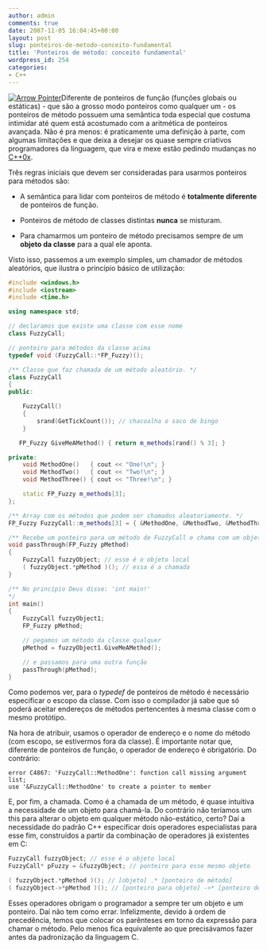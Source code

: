 ```yaml
---
author: admin
comments: true
date: 2007-11-05 16:04:45+00:00
layout: post
slug: ponteiros-de-metodo-conceito-fundamental
title: 'Ponteiros de método: conceito fundamental'
wordpress_id: 254
categories:
- C++
---
```


[![Arrow Pointer](../public/uploads/arrow-pointer.jpg)](../public/uploads/arrow-pointer.jpg)Diferente de ponteiros de função (funções globais ou estáticas) - que são a grosso modo ponteiros como qualquer um - os ponteiros de método possuem uma semântica toda especial que costuma intimidar até quem está acostumado com a aritmética de ponteiros avançada. Não é pra menos: é praticamente uma definição à parte, com algumas limitações e que deixa a desejar os quase sempre criativos programadores da linguagem, que vira e mexe estão pedindo mudanças no [C++0x](http://www.artima.com/cppsource/cpp0x.html).

Três regras iniciais que devem ser consideradas para usarmos ponteiros para métodos são:




    
  * A semântica para lidar com ponteiros de método é **totalmente diferente** de ponteiros de função.

    
  * Ponteiros de método de classes distintas **nunca** se misturam.

    
  * Para chamarmos um ponteiro de método precisamos sempre de um **objeto da classe** para a qual ele aponta.





Visto isso, passemos a um exemplo simples, um chamador de métodos aleatórios, que ilustra o princípio básico de utilização:

```cpp
#include <windows.h>
#include <iostream>
#include <time.h>

using namespace std;

// declaramos que existe uma classe com esse nome
class FuzzyCall;

// ponteiro para métodos da classe acima
typedef void (FuzzyCall::*FP_Fuzzy)();

/** Classe que faz chamada de um método aleatório. */
class FuzzyCall
{
public:

	FuzzyCall()
	{
		srand(GetTickCount()); // chacoalha o saco de bingo
	}

   FP_Fuzzy GiveMeAMethod() { return m_methods[rand() % 3]; }

private:
	void MethodOne()   { cout << "One!\n"; }
	void MethodTwo()   { cout << "Two!\n"; }
	void MethodThree() { cout << "Three!\n"; }

	static FP_Fuzzy m_methods[3];
};

/** Array com os métodos que podem ser chamados aleatoriamente. */
FP_Fuzzy FuzzyCall::m_methods[3] = { &MethodOne, &MethodTwo, &MethodThree };

/** Recebe um ponteiro para um método de FuzzyCall e chama com um objeto local. */
void passThrough(FP_Fuzzy pMethod)
{
	FuzzyCall fuzzyObject; // esse é o objeto local
	( fuzzyObject.*pMethod )(); // essa é a chamada
}

/** No princípio Deus disse: 'int main!'
*/
int main()
{
	FuzzyCall fuzzyObject1;
	FP_Fuzzy pMethod;

	// pegamos um método da classe qualquer
	pMethod = fuzzyObject1.GiveMeAMethod();

	// e passamos para uma outra função
	passThrough(pMethod);
} 

```


Como podemos ver, para o _typedef_ de ponteiros de método é necessário especificar o escopo da classe. Com isso o compilador já sabe que só poderá aceitar endereços de métodos pertencentes à mesma classe com o mesmo protótipo.

Na hora de atribuir, usamos o operador de endereço e o nome do método (com escopo, se estivermos fora da classe). É importante notar que, diferente de ponteiros de função, o operador de endereço é obrigatório. Do contrário:


    
    error C4867: 'FuzzyCall::MethodOne': function call missing argument list;
    use '&FuzzyCall::MethodOne' to create a pointer to member



E, por fim, a chamada. Como é a chamada de um método, é quase intuitiva a necessidade de um objeto para chamá-la. Do contrário não teríamos um this para alterar o objeto em qualquer método não-estático, certo? Daí a necessidade do padrão C++ especificar dois operadores especialistas para esse fim, construídos a partir da combinação de operadores já existentes em C:

```cpp
FuzzyCall fuzzyObject; // esse é o objeto local
FuzzyCall* pFuzzy = &fuzzyObject; // ponteiro para esse mesmo objeto

( fuzzyObject.*pMethod )(); // [objeto] .* [ponteiro de método]
( fuzzyObject->*pMethod )(); // [ponteiro para objeto] ->* [ponteiro de método] 

```


Esses operadores obrigam o programador a sempre ter um objeto e um ponteiro. Daí não tem como errar. Infelizmente, devido à ordem de precedência, temos que colocar os parênteses em torno da expressão para chamar o método. Pelo menos fica equivalente ao que precisávamos fazer antes da padronização da linguagem C.
